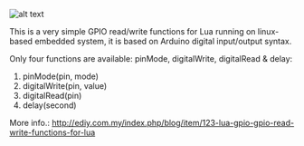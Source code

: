 ![alt text](https://cloud.githubusercontent.com/assets/2958810/10214695/34778a8c-684d-11e5-81d6-88726b217aec.jpg "Lua_GPIO")

This is a very simple GPIO read/write functions for Lua running on linux-based embedded system, it is based on Arduino digital input/output syntax.

Only four functions are available: pinMode, digitalWrite, digitalRead & delay:
<ol>
<li>pinMode(pin, mode)</li>
<li>digitalWrite(pin, value)</li>
<li>digitalRead(pin)</li>
<li>delay(second)</li>
</ol>

More info.: http://ediy.com.my/index.php/blog/item/123-lua-gpio-gpio-read-write-functions-for-lua
